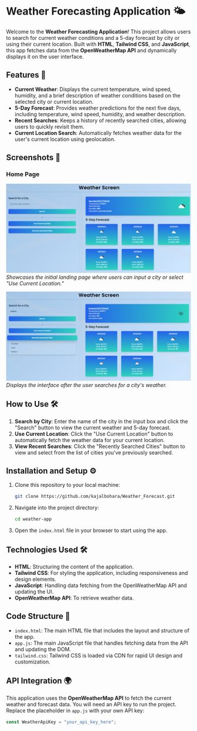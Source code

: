 # Weather Forecasting Application 🌤️

Welcome to the **Weather Forecasting Application**! This project allows users to search for current weather conditions and a 5-day forecast by city or using their current location. Built with **HTML**, **Tailwind CSS**, and **JavaScript**, this app fetches data from the **OpenWeatherMap API** and dynamically displays it on the user interface.

## Features 🌟

- **Current Weather**: Displays the current temperature, wind speed, humidity, and a brief description of weather conditions based on the selected city or current location.
- **5-Day Forecast**: Provides weather predictions for the next five days, including temperature, wind speed, humidity, and weather description.
- **Recent Searches**: Keeps a history of recently searched cities, allowing users to quickly revisit them.
- **Current Location Search**: Automatically fetches weather data for the user's current location using geolocation.

## Screenshots 📸

### Home Page
![Home Page](assets\img-1.jpeg)
*Showcases the initial landing page where users can input a city or select "Use Current Location."*

![Recent Search](assets\img-2.jpeg)
*Displays the interface after the user searches for a city's weather.*


## How to Use 🛠️

1. **Search by City**: Enter the name of the city in the input box and click the "Search" button to view the current weather and 5-day forecast.
2. **Use Current Location**: Click the "Use Current Location" button to automatically fetch the weather data for your current location.
3. **View Recent Searches**: Click the "Recently Searched Cities" button to view and select from the list of cities you've previously searched.



## Installation and Setup ⚙️

1. Clone this repository to your local machine:

    ```bash
    git clone https://github.com/kajalbohara/Weather_Forecast.git
    ```

2. Navigate into the project directory:

    ```bash
    cd weather-app
    ```

3. Open the `index.html` file in your browser to start using the app.


## Technologies Used 🛠️

- **HTML**: Structuring the content of the application.
- **Tailwind CSS**: For styling the application, including responsiveness and design elements.
- **JavaScript**: Handling data fetching from the OpenWeatherMap API and updating the UI.
- **OpenWeatherMap API**: To retrieve weather data.

## Code Structure 📂

- `index.html`: The main HTML file that includes the layout and structure of the app.
- `app.js`: The main JavaScript file that handles fetching data from the API and updating the DOM.
- `tailwind.css`: Tailwind CSS is loaded via CDN for rapid UI design and customization.

## API Integration 🌍

This application uses the **OpenWeatherMap API** to fetch the current weather and forecast data. You will need an API key to run the project. Replace the placeholder in `app.js` with your own API key:

```javascript
const WeatherApiKey = "your_api_key_here";







